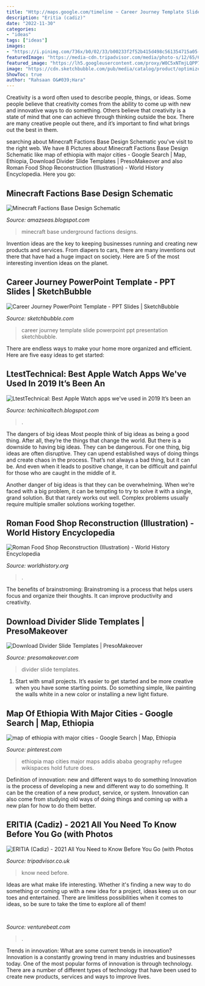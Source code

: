 ```yaml
---
title: "Http://maps.google.com/timeline ~ Career Journey Template Slide Powerpoint Ppt Presentation Sketchbubble"
description: "Eritia (cadiz)"
date: "2022-11-30"
categories:
- "ideas"
tags: ["ideas"]
images:
- "https://i.pinimg.com/736x/b0/02/33/b00233f2f52b415d498c561354715a05--ethiopia-maps.jpg"
featuredImage: "https://media-cdn.tripadvisor.com/media/photo-s/12/65/6d/a0/fachada.jpg"
featured_image: "https://lh5.googleusercontent.com/proxy/W0C5xNTmjLQPP7_ypuoe5LBx6dC-obhlNhDVOWYi4LPn-aU8dvguE8BypH_65hl6wpMia9_OJQVwpOM-wyJMHeyqgExPXxvjMNPU2zqwDpHFM6vqcEqtVV3aQEqPiWTK=w1200-h630-p-k-no-nu"
image: "https://cdn.sketchbubble.com/pub/media/catalog/product/optimized1/c/f/cfe9f73480096f097d405903cdaadbac0185c9dadba584610101c8d3b0d68560/career-journey-slide2.png"
ShowToc: true
author: "Rahsaan O&#039;Hara"
---
```



Creativity is a word often used to describe people, things, or ideas. Some people believe that creativity comes from the ability to come up with new and innovative ways to do something. Others believe that creativity is a state of mind that one can achieve through thinking outside the box. There are many creative people out there, and it’s important to find what brings out the best in them.

	

		
searching about Minecraft Factions Base Design Schematic you've visit to the right web. We have 8 Pictures about Minecraft Factions Base Design Schematic like map of ethiopia with major cities - Google Search | Map, Ethiopia, Download Divider Slide Templates | PresoMakeover and also Roman Food Shop Reconstruction (Illustration) - World History Encyclopedia. Here you go:
		
    
## Minecraft Factions Base Design Schematic

<img loading=lazy src="https://lh5.googleusercontent.com/proxy/W0C5xNTmjLQPP7_ypuoe5LBx6dC-obhlNhDVOWYi4LPn-aU8dvguE8BypH_65hl6wpMia9_OJQVwpOM-wyJMHeyqgExPXxvjMNPU2zqwDpHFM6vqcEqtVV3aQEqPiWTK=w1200-h630-p-k-no-nu" onerror="this.onerror=null;this.src='https://tse2.mm.bing.net/th?id=OIP.jEROmytb5nHoibqC8ZBN9QHaEY&amp;pid=15.1';" alt="Minecraft Factions Base Design Schematic">

_Source: amazseas.blogspot.com_

>minecraft base underground factions designs. 

	

Invention ideas are the key to keeping businesses running and creating new products and services. From diapers to cars, there are many inventions out there that have had a huge impact on society. Here are 5 of the most interesting invention ideas on the planet.

    
## Career Journey PowerPoint Template - PPT Slides | SketchBubble

<img loading=lazy src="https://cdn.sketchbubble.com/pub/media/catalog/product/optimized1/c/f/cfe9f73480096f097d405903cdaadbac0185c9dadba584610101c8d3b0d68560/career-journey-slide2.png" onerror="this.onerror=null;this.src='https://tse4.mm.bing.net/th?id=OIP.fK-UaUpKmwEZfePqvlY2mAHaFj&amp;pid=15.1';" alt="Career Journey PowerPoint Template - PPT Slides | SketchBubble">

_Source: sketchbubble.com_

>career journey template slide powerpoint ppt presentation sketchbubble. 

	

There are endless ways to make your home more organized and efficient. Here are five easy ideas to get started:

    
## LtestTechnical: Best Apple Watch Apps We&#039;ve Used In 2019 It’s Been An

<img loading=lazy src="https://lh5.googleusercontent.com/proxy/ySrKQaYjS9gyxh2LConac_MYYrkvyv99GhyQxVgDM9BghxFyJWdhKaaCnlq7_YRFvAjaE0W3Xm9NYb787dQylNm0D_PfdJZh3_w3sNhGYA=w1200-h630-p-k-no-nu" onerror="this.onerror=null;this.src='https://tse1.mm.bing.net/th?id=OIP.RpA6hGS32hc2VIVNEvtmXwHaEK&amp;pid=15.1';" alt="LtestTechnical: Best Apple Watch apps we&#039;ve used in 2019 It’s been an">

_Source: techinicaltech.blogspot.com_

>. 

	

The dangers of big ideas
Most people think of big ideas as being a good thing. After all, they’re the things that change the world. But there is a downside to having big ideas. They can be dangerous.
For one thing, big ideas are often disruptive. They can upend established ways of doing things and create chaos in the process. That’s not always a bad thing, but it can be. And even when it leads to positive change, it can be difficult and painful for those who are caught in the middle of it.

Another danger of big ideas is that they can be overwhelming. When we’re faced with a big problem, it can be tempting to try to solve it with a single, grand solution. But that rarely works out well. Complex problems usually require multiple smaller solutions working together.

    
## Roman Food Shop Reconstruction (Illustration) - World History Encyclopedia

<img loading=lazy src="https://www.worldhistory.org/img/c/p/1200x627/2165.jpg" onerror="this.onerror=null;this.src='https://tse1.mm.bing.net/th?id=OIP.U5qHbiN8yjSrOuzok710jwHaD3&amp;pid=15.1';" alt="Roman Food Shop Reconstruction (Illustration) - World History Encyclopedia">

_Source: worldhistory.org_

>. 

	

The benefits of brainstroming:
Brainstroming is a process that helps users focus and organize their thoughts. It can improve productivity and creativity.

    
## Download Divider Slide Templates | PresoMakeover

<img loading=lazy src="http://www.presomakeover.com/wp-content/uploads/2018/04/Divider_Slide_Templates_3.png" onerror="this.onerror=null;this.src='https://tse1.mm.bing.net/th?id=OIP.filHEVD-yXmk0V25WRbhNwHaEK&amp;pid=15.1';" alt="Download Divider Slide Templates | PresoMakeover">

_Source: presomakeover.com_

>divider slide templates. 

	

1. Start with small projects. It’s easier to get started and be more creative when you have some starting points. Do something simple, like painting the walls white in a new color or installing a new light fixture. 

    
## Map Of Ethiopia With Major Cities - Google Search | Map, Ethiopia

<img loading=lazy src="https://i.pinimg.com/736x/b0/02/33/b00233f2f52b415d498c561354715a05--ethiopia-maps.jpg" onerror="this.onerror=null;this.src='https://tse2.mm.bing.net/th?id=OIP.IbJg7JFMc63zu9URVYqeWwEsDh&amp;pid=15.1';" alt="map of ethiopia with major cities - Google Search | Map, Ethiopia">

_Source: pinterest.com_

>ethiopia map cities major maps addis ababa geography refugee wikispaces hold future does. 

	

Definition of innovation: new and different ways to do something
Innovation is the process of developing a new and different way to do something. It can be the creation of a new product, service, or system. Innovation can also come from studying old ways of doing things and coming up with a new plan for how to do them better.

    
## ERITIA (Cadiz) - 2021 All You Need To Know Before You Go (with Photos

<img loading=lazy src="https://media-cdn.tripadvisor.com/media/photo-s/12/65/6d/a0/fachada.jpg" onerror="this.onerror=null;this.src='https://tse1.mm.bing.net/th?id=OIP.tjnQ9NLBrE3ce-IUnc3nNQAAAA&amp;pid=15.1';" alt="ERITIA (Cadiz) - 2021 All You Need to Know Before You Go (with Photos">

_Source: tripadvisor.co.uk_

>know need before. 

	

Ideas are what make life interesting. Whether it's finding a new way to do something or coming up with a new idea for a project, ideas keep us on our toes and entertained. There are limitless possibilities when it comes to ideas, so be sure to take the time to explore all of them!

    
## 

<img loading=lazy src="https://venturebeat.com/wp-content/uploads/2018/09/IMG_20180903_102707-1.jpg?w=757" onerror="this.onerror=null;this.src='https://tse3.mm.bing.net/th?id=OIP.Dnhhdm2edEw4m6F1HTB_ZgHaF3&amp;pid=15.1';" alt="">

_Source: venturebeat.com_

>. 

	

Trends in innovation: What are some current trends in innovation?
Innovation is a constantly growing trend in many industries and businesses today. One of the most popular forms of innovation is through technology. There are a number of different types of technology that have been used to create new products, services and ways to improve lives.

